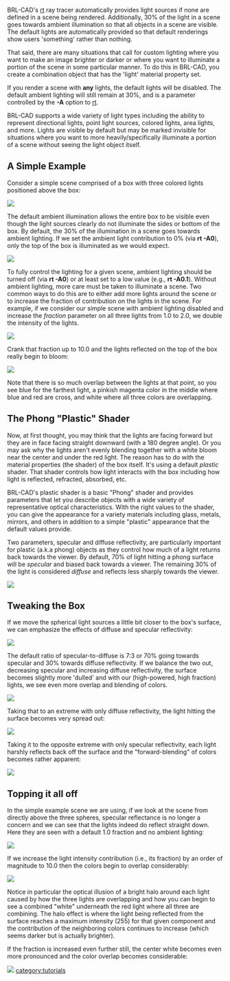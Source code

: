 BRL-CAD's [rt](rt.md) ray tracer automatically provides light
sources if none are defined in a scene being rendered. Additionally, 30%
of the light in a scene goes towards ambient illumination so that all
objects in a scene are visible. The default lights are automatically
provided so that default renderings show users 'something' rather than
nothing.

That said, there are many situations that call for custom lighting where
you want to make an image brighter or darker or where you want to
illuminate a portion of the scene in some particular manner. To do this
in BRL-CAD, you create a combination object that has the 'light'
material property set.

If you render a scene with **any** lights, the default lights will be
disabled. The default ambient lighting will still remain at 30%, and is
a parameter controlled by the **-A** option to [rt](rt.md).

BRL-CAD supports a wide variety of light types including the ability to
represent directional lights, point light sources, colored lights, area
lights, and more. Lights are visible by default but may be marked
invisible for situations where you want to more heavily/specifically
illuminate a portion of a scene without seeing the light object itself.

## A Simple Example

Consider a simple scene comprised of a box with three colored lights
positioned above the box:

![](Light1.png)

The default ambient illumination allows the entire box to be visible
even though the light sources clearly do not illuminate the sides or
bottom of the box. By default, the 30% of the illumination in a scene
goes towards ambient lighting. If we set the ambient light contribution
to 0% (via **rt -A0**), only the top of the box is illuminated as we
would expect.

![](Light2.png)

To fully control the lighting for a given scene, ambient lighting should
be turned off (via **rt -A0**) or at least set to a low value (e.g.,
**rt -A0.1**). Without ambient lighting, more care must be taken to
illuminate a scene. Two common ways to do this are to either add more
lights around the scene or to increase the fraction of contribution on
the lights in the scene. For example, if we consider our simple scene
with ambient lighting disabled and increase the *fraction* parameter on
all three lights from 1.0 to 2.0, we double the intensity of the lights.

![](Light3.png)

Crank that fraction up to 10.0 and the lights reflected on the top of
the box really begin to bloom:

![](Light4.png)

Note that there is so much overlap between the lights at that point, so
you see blue for the farthest light, a pinkish magenta color in the
middle where blue and red are cross, and white where all three colors
are overlapping.

## The Phong "Plastic" Shader

Now, at first thought, you may think that the lights are facing forward
but they are in face facing straight downward (with a 180 degree angle).
Or you may ask why the lights aren't evenly blending together with a
white bloom near the center and under the red light. The reason has to
do with the material properties (the shader) of the box itself. It's
using a default *plastic* shader. That shader controls how light
interacts with the box including how light is reflected, refracted,
absorbed, etc.

BRL-CAD's plastic shader is a basic "Phong" shader and provides
parameters that let you describe objects with a wide variety of
representative optical characteristics. With the right values to the
shader, you can give the appearance for a variety materials including
glass, metals, mirrors, and others in addition to a simple "plastic"
appearance that the default values provide.

Two parameters, specular and diffuse reflectivity, are particularly
important for plastic (a.k.a phong) objects as they control how much of
a light returns back towards the viewer. By default, 70% of light
hitting a phong surface will be *specular* and biased back towards a
viewer. The remaining 30% of the light is considered *diffuse* and
reflects less sharply towards the viewer.

![](Phong.png)

## Tweaking the Box

If we move the spherical light sources a little bit closer to the box's
surface, we can emphasize the effects of diffuse and specular
reflectivity:

![](Light5.png)

The default ratio of specular-to-diffuse is 7:3 or 70% going towards
specular and 30% towards diffuse reflectivity. If we balance the two
out, decreasing specular and increasing diffuse reflectivity, the
surface becomes slightly more 'dulled' and with our (high-powered, high
fraction) lights, we see even more overlap and blending of colors.

![](Light6.png)

Taking that to an extreme with only diffuse reflectivity, the light
hitting the surface becomes very spread out:

![](Light7.png)

Taking it to the opposite extreme with only specular reflectivity, each
light harshly reflects back off the surface and the "forward-blending"
of colors becomes rather apparent:

![](Light8.png)

## Topping it all off

In the simple example scene we are using, if we look at the scene from
directly above the three spheres, specular reflectance is no longer a
concern and we can see that the lights indeed do reflect straight down.
Here they are seen with a default 1.0 fraction and no ambient lighting:

![](Light_brg.png)

If we increase the light intensity contribution (i.e., its fraction) by
an order of magnitude to 10.0 then the colors begin to overlap
considerably:

![](Light_brg10.png)

Notice in particular the optical illusion of a bright halo around each
light caused by how the three lights are overlapping and how you can
begin to see a combined "white" underneath the red light where all three
are combining. The halo effect is where the light being reflected from
the surface reaches a maximum intensity (255) for that given component
and the contribution of the neighboring colors continues to increase
(which seems darker but is actually brighter).

If the fraction is increased even further still, the center white
becomes even more pronounced and the color overlap becomes considerable:

![](Light_brg20.png)
[category:tutorials](category:tutorials.md)

